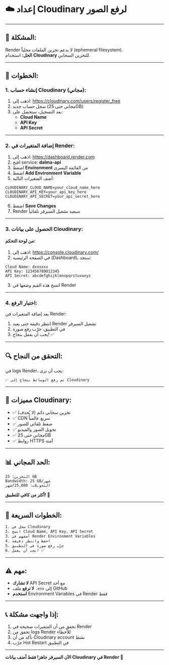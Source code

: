 # ☁️ **إعداد Cloudinary لرفع الصور**

---

## 🎯 **المشكلة:**

Render لا يدعم تخزين الملفات محلياً (ephemeral filesystem).  
**الحل:** استخدام **Cloudinary** للتخزين السحابي.

---

## 📝 **الخطوات:**

### **1. إنشاء حساب Cloudinary (مجاني):**

1. اذهب إلى: https://cloudinary.com/users/register_free
2. سجل حساب جديد (مجاني حتى 25GB)
3. بعد التسجيل، ستحصل على:
   - **Cloud Name**
   - **API Key**
   - **API Secret**

---

### **2. إضافة المتغيرات في Render:**

1. اذهب إلى: https://dashboard.render.com
2. افتح service: **dalma-api**
3. اضغط **Environment** من القائمة اليسرى
4. اضغط **Add Environment Variable**
5. أضف المتغيرات التالية:

```
CLOUDINARY_CLOUD_NAME=your_cloud_name_here
CLOUDINARY_API_KEY=your_api_key_here
CLOUDINARY_API_SECRET=your_api_secret_here
```

6. اضغط **Save Changes**
7. Render سيعيد تشغيل السيرفر تلقائياً

---

### **3. الحصول على بيانات Cloudinary:**

#### **من لوحة التحكم:**
1. اذهب إلى: https://console.cloudinary.com/
2. في الصفحة الرئيسية (Dashboard)، ستجد:

```
Cloud Name: dxxxxxx
API Key: 123456789012345
API Secret: abcdefghijklmnopqrstuvwxyz
```

3. انسخ هذه القيم وضعها في Render

---

### **4. اختبار الرفع:**

بعد إضافة المتغيرات في Render:

1. انتظر دقيقة حتى يعيد Render تشغيل السيرفر
2. في التطبيق، جرّب رفع صورة
3. يجب أن يعمل بنجاح! ✅

---

## 🔍 **التحقق من النجاح:**

في logs Render، يجب أن ترى:
```
✅ تم رفع الوسائط بنجاح إلى Cloudinary
```

---

## 🎨 **مميزات Cloudinary:**

- ✅ تخزين سحابي دائم (لا يُحذف)
- ✅ CDN سريع عالمياً
- ✅ ضغط تلقائي للصور
- ✅ تحويل الصور والفيديو
- ✅ مجاني حتى 25GB
- ✅ روابط HTTPS آمنة

---

## 📊 **الحد المجاني:**

```
التخزين: 25 GB
Bandwidth: 25 GB/شهر
التحويلات: 25,000/شهر
```

**أكثر من كافي للتطبيق!** 🎉

---

## 🚀 **الخطوات السريعة:**

```bash
1. سجل في Cloudinary
2. انسخ Cloud Name, API Key, API Secret
3. أضفهم في Render Environment Variables
4. احفظ وانتظر دقيقة
5. جرّب رفع صورة في التطبيق
6. يجب أن يعمل! ✅
```

---

## ⚠️ **مهم:**

- **لا تشارك** API Secret مع أحد
- **لا ترفع** ملف `.env` إلى GitHub
- **استخدم** Environment Variables في Render فقط

---

## 📞 **إذا واجهت مشكلة:**

1. تحقق من أن المتغيرات صحيحة في Render
2. تحقق من logs Render للأخطاء
3. تأكد من أن Cloudinary account نشط
4. جرّب Hot Restart في التطبيق

---

**الآن السيرفر جاهز! فقط أضف بيانات Cloudinary في Render** 🚀

